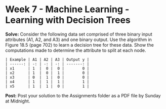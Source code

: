 # Week 7 - Machine Learning - Learning with Decision Trees

**Solve:**  Consider the following data set comprised of three binary input attributes (A1, A2, and A3) and one binary output. Use the algorithm in Figure 18.5 (page 702) to learn a decision tree for these data. Show the computations made to determine the attribute to split at each node.

    | Example | A1 | A2 | A3 | Output y |
    | ------: | -: | -: | -: | -------: |
    | x1      | 1  |  0 |  0 |        0 |
    | x2      | 1  |  0 |  1 |        0 |
    | x3      | 0  |  1 |  0 |        0 |
    | x4      | 1  |  1 |  1 |        1 |
    | x5      | 1  |  1 |  0 |        1 |

**Post:** Post your solution to the Assignments folder as a PDF file by Sunday at Midnight.
